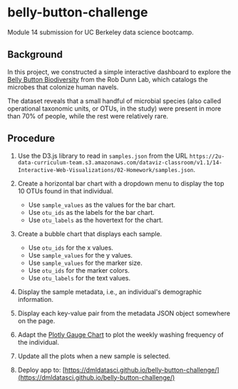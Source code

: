 # belly-button-challenge
Module 14 submission for UC Berkeley data science bootcamp.

## Background
In this project, we constructed a simple interactive dashboard to explore the [Belly Button Biodiversity](http://robdunnlab.com/projects/belly-button-biodiversity/) from the Rob Dunn Lab, which catalogs the microbes that colonize human navels.

The dataset reveals that a small handful of microbial species (also called operational taxonomic units, or OTUs, in the study) were present in more than 70% of people, while the rest were relatively rare.


## Procedure
1. Use the D3.js library to read in `samples.json` from the URL `https://2u-data-curriculum-team.s3.amazonaws.com/dataviz-classroom/v1.1/14-Interactive-Web-Visualizations/02-Homework/samples.json`.

2. Create a horizontal bar chart with a dropdown menu to display the top 10 OTUs found in that individual.

    - Use `sample_values` as the values for the bar chart.
    - Use `otu_ids` as the labels for the bar chart.
    - Use `otu_labels` as the hovertext for the chart.

3. Create a bubble chart that displays each sample.
    - Use `otu_ids` for the x values.
    - Use `sample_values` for the y values.
    - Use `sample_values` for the marker size.
    - Use `otu_ids` for the marker colors.
    - Use `otu_labels` for the text values.

4. Display the sample metadata, i.e., an individual's demographic information.

5. Display each key-value pair from the metadata JSON object somewhere on the page.

6. Adapt the [Plotly Gauge Chart](https://plot.ly/javascript/gauge-charts/Links) to plot the weekly washing frequency of the individual.

7. Update all the plots when a new sample is selected.

8. Deploy app to: [https://dmldatasci.github.io/belly-button-challenge/](https://dmldatasci.github.io/belly-button-challenge/)
